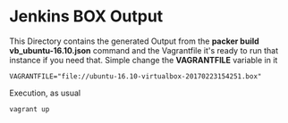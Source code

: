 Jenkins BOX Output
==================

This Directory contains the generated Output from the **packer build vb_ubuntu-16.10.json** command and the Vagrantfile it's ready to run that instance if you need that. Simple change the **VAGRANTFILE** variable in it

```
VAGRANTFILE="file://ubuntu-16.10-virtualbox-20170223154251.box"
```

Execution, as usual

```
vagrant up
```
